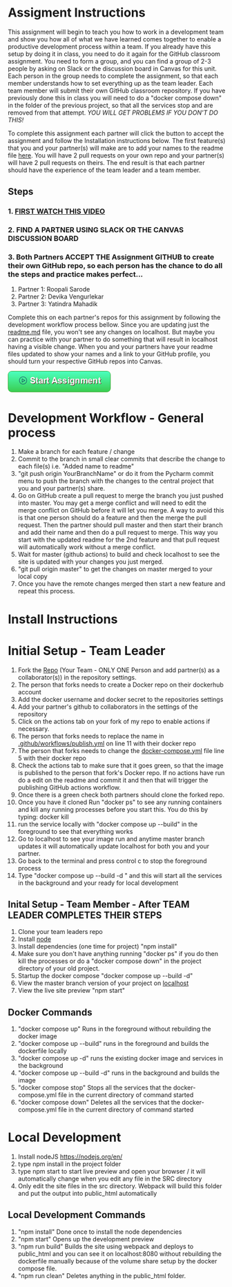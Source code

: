 # Assigment Instructions

This assignment will begin to teach you how to work in a development team and show you how all of what we have learned
comes together to enable a productive development process within a team. If you already have this setup by doing
it in class, you need to do it again for the GitHub classroom assignment. You need to form a group, and you can
find a group of 2-3 people by asking on Slack or the discussion board in Canvas for this unit. Each person in the group
needs to complete the assignment, so that each member understands how to set everything up as the team leader. Each team
member will submit their own GitHub classroom repository. If you have previously done this in class you will need to do
a "docker compose down" in the folder of the previous project, so that all the services stop and are removed from that
attempt.  *YOU WILL GET PROBLEMS IF YOU DON'T DO THIS!*

To complete this assignment each partner will click the button to accept the assignment and follow the Installation
instructions below. The first feature(s) that you and your partner(s) will make are to add your names to the readme file
[here](readme.md). You will have 2 pull requests on your own repo and your partner(s) will have 2 pull requests on
theirs. The end result is that each partner should have the experience of the team leader and a team member.

## Steps

### 1. [FIRST WATCH THIS VIDEO](https://youtu.be/uNHNLale9A0)

### 2. FIND A PARTNER USING SLACK OR THE CANVAS DISCUSSION BOARD

### 3. Both Partners ACCEPT THE Assignment GITHUB to create their own GitHub repo, so each person has the chance to do all the steps and practice makes perfect...

1. Partner 1: Roopali Sarode
2. Partner 2: Devika Vengurlekar
3. Partner 3: Yatindra Mahadik

Complete this on each partner's repos for this assignment by following the development workflow process bellow. Since
you are updating just the [readme.md](readme.md) file, you won't see any changes on localhost. But maybe you can
practice with your partner to do something that will result in localhost having a visible change. When you and your
partners have your readme files updated to show your names and a link to your GitHub profile, you should turn your
respective GitHub repos into Canvas.

[![Click to Start Assignment](module_content/images/start.png)](https://classroom.github.com/a/xTaOHU_V)


# Development Workflow - General process

1. Make a branch for each feature / change
2. Commit to the branch in small clear commits that describe the change to each file(s) i.e. "Added name to readme"
3. "git push origin YourBranchName" or do it from the Pycharm commit menu to push the branch with the changes to the
   central project that you and your partner(s) share.
4. Go on GitHub create a pull request to merge the branch you just pushed into master. You may get a merge conflict and
   will need to edit the merge conflict on GitHub before it will let you merge. A way to avoid this is that one person
   should do a feature and then the merge the pull request. Then the partner should pull master and then start their
   branch and add their name and then do a pull request to merge. This way you start with the updated readme for the 2nd
   feature and that pull request will automatically work without a merge conflict.
5. Wait for master (github actions) to build and check localhost to see the site is updated with your changes you just
   merged.
6. "git pull origin master" to get the changes on master merged to your local copy
7. Once you have the remote changes merged then start a new feature and repeat this process.

# Install Instructions

# Initial Setup - Team Leader

1. Fork the [Repo](https://github.com/njit-wis/mywebclass) (Your Team - ONLY ONE Person and add partner(s) as a
   collaborator(s)) in the repository settings.
2. The person that forks needs to create a Docker repo on their dockerhub account
3. Add the docker username and docker secret to the repositories settings
4. Add your partner's github to collaborators in the settings of the repository
5. Click on the actions tab on your fork of my repo to enable actions if necessary.
6. The person that forks needs to replace the name in [.github/workflows/publish.yml](.github/workflows/publish.yml]) on
   line 11 with their docker repo
7. The person that forks needs to change the [docker-compose.yml](docker-compose.yml) file line 5 with their docker repo
8. Check the actions tab to make sure that it goes green, so that the image is published to the person that fork's
   Docker repo. If no actions have run do a edit on the readme and commit it and then that will trigger the publishing
   GitHub actions workflow.
9. Once there is a green check both partners should clone the forked repo.
10. Once you have it cloned Run "docker ps" to see any running containers and kill any running processes before you
    start this. You do this by typing: docker kill <container id>
11. run the service locally with "docker compose up --build" in the foreground to see that everything works
12. Go to localhost to see your image run and anytime master branch updates it will automatically update localhost for
    both you and your partner.
13. Go back to the terminal and press control c to stop the foreground process
14. Type "docker compose up --build -d " and this will start all the services in the background and your ready for local
    development

## Inital Setup - Team Member - After TEAM LEADER COMPLETES THEIR STEPS

1. Clone your team leaders repo
2. Install [node](https://nodejs.org/en/)
3. Install dependencies (one time for project) "npm install"
4. Make sure you don't have anything running "docker ps" if you do then kill the processes or do a "docker compose down"
   in the project directory of your old project.
5. Startup the docker compose "docker compose up --build -d"
6. View the master branch version of your project on [localhost](localhost)
7. View the live site preview "npm start" 

## Docker Commands

1. "docker compose up" Runs in the foreground without rebuilding the docker image
2. "docker compose up --build" runs in the foreground and builds the dockerfile locally
3. "docker compose up -d" runs the existing docker image and services in the background
4. "docker compose up --build -d" runs in the background and builds the image
5. "docker compose stop" Stops all the services that the docker-compose.yml file in the current directory of command
   started
6. "docker compose down" Deletes all the services that the docker-compose.yml file in the current directory of command
   started

# Local Development

1. Install nodeJS https://nodejs.org/en/
2. type npm install in the project folder
3. type npm start to start live preview and open your browser / it will automatically change when you edit any file in
   the
   SRC directory
4. Only edit the site files in the src directory. Webpack will build this folder and put the output into public_html
   automatically

## Local Development Commands

1. "npm install" Done once to install the node dependencies
2. "npm start" Opens up the development preview
3. "npm run build" Builds the site using webpack and deploys to public_html and you can see it on localhost:8080 without
   rebuilding the dockerfile manually because of the volume share setup by the docker compose file.
4. "npm run clean" Deletes anything in the public_html folder.

